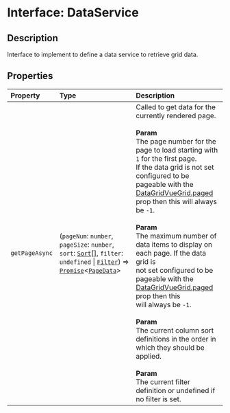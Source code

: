 # Interface: DataService

## Description

Interface to implement to define a data service to retrieve grid data.

## Properties

| Property | Type | Description |
| :------ | :------ | :------ |
| `getPageAsync` | (`pageNum`: `number`, `pageSize`: `number`, `sort`: [`Sort`](Sort.md)[], `filter`: `undefined` \| [`Filter`](Filter.md)) => [`Promise`](https://developer.mozilla.org/docs/Web/JavaScript/Reference/Global_Objects/Promise)\<[`PageData`](PageData.md)\> | Called to get data for the currently rendered page.<br /><br />**Param**<br />The page number for the page to load starting with `1` for the first page.<br />If the data grid is not set configured to be pageable with the [DataGridVueGrid.paged](../DataGridVueGrid/README.md)<br />prop then this will always be `-1`.<br /><br />**Param**<br />The maximum number of data items to display on each page. If the data grid is<br />not set configured to be pageable with the [DataGridVueGrid.paged](../DataGridVueGrid/README.md) prop then this<br />will always be `-1`.<br /><br />**Param**<br />The current column sort definitions in the order in which they should be applied.<br /><br />**Param**<br />The current filter definition or undefined if no filter is set. |
